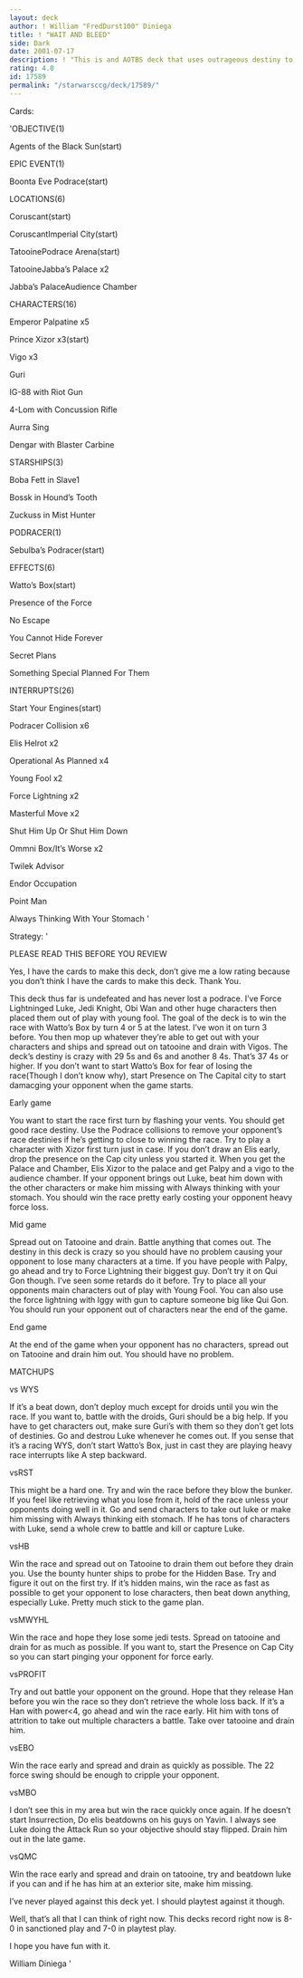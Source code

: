 ```yaml
---
layout: deck
author: ! William "FredDurst100" Diniega
title: ! "WAIT AND BLEED"
side: Dark
date: 2001-07-17
description: ! "This is and AOTBS deck that uses outrageous destiny to winna the race and outbattle your opponent. Totally undefeated."
rating: 4.0
id: 17589
permalink: "/starwarsccg/deck/17589/"
---
```

Cards: 

'OBJECTIVE(1)

Agents of the Black Sun(start)


EPIC EVENT(1)

Boonta Eve Podrace(start)


LOCATIONS(6)

Coruscant(start)

CoruscantImperial City(start)

TatooinePodrace Arena(start)

TatooineJabba’s Palace x2

Jabba’s PalaceAudience Chamber


CHARACTERS(16)

Emperor Palpatine x5

Prince Xizor x3(start)

Vigo x3

Guri

IG-88 with Riot Gun

4-Lom with Concussion Rifle

Aurra Sing

Dengar with Blaster Carbine


STARSHIPS(3)

Boba Fett in Slave1

Bossk in Hound’s Tooth

Zuckuss in Mist Hunter


PODRACER(1)

Sebulba’s Podracer(start)


EFFECTS(6)

Watto’s Box(start)

Presence of the Force

No Escape

You Cannot Hide Forever

Secret Plans

Something Special Planned For Them


INTERRUPTS(26)

Start Your Engines(start)

Podracer Collision x6

Elis Helrot x2

Operational As Planned x4

Young Fool x2

Force Lightning x2

Masterful Move x2

Shut Him Up Or Shut Him Down

Ommni Box/It’s Worse x2

Twilek Advisor

Endor Occupation

Point Man

Always Thinking With Your Stomach  '

Strategy: '

PLEASE READ THIS BEFORE YOU REVIEW

Yes, I have the cards to make this deck, don’t give me a low rating because you don’t think I have the cards to make this deck. Thank You.



This deck thus far is undefeated and has never lost a podrace. I’ve Force Lightninged Luke, Jedi Knight, Obi Wan and other huge characters then placed them out of play with young fool. The goal of the deck is to win the race with Watto’s Box by turn 4 or 5 at the latest. I’ve won it on turn 3 before. You then mop up whatever they’re able to get out with your characters and ships and spread out on tatooine and drain with Vigos. The deck’s destiny is crazy with 29 5s and 6s and another 8 4s. That’s 37 4s or higher. If you don’t want to start Watto’s Box for fear of losing the race(Though I don’t know why), start Presence on The Capital city to start damacging your opponent when the game starts.


Early game

You want to start the race first turn by flashing your vents. You should get good race destiny. Use the Podrace collisions to remove your opponent’s race destinies if he’s getting to close to winning the race. Try to play a character with Xizor first turn just in case. If you don’t draw an Elis early, drop the presence on the Cap city unless you started it. When you get the Palace and Chamber, Elis Xizor to the palace  and get Palpy and a vigo to the audience chamber. If your opponent brings out Luke, beat him down with the other characters or make him missing with Always thinking with your stomach. You should win the race pretty early costing your opponent heavy force loss.


Mid game

Spread out on Tatooine and drain. Battle anything that comes out. The destiny in this deck is crazy so you should have no problem causing your opponent to lose many characters at a time. If you have people with Palpy, go ahead and try to Force Lightning their biggest guy. Don’t try it on Qui Gon though. I’ve seen some retards do it before. Try to place all your opponents main characters out of play with Young Fool. You can also use the force lightning with Iggy with gun to capture someone big like Qui Gon. You should run your opponent out of characters near the end of the game.


End game

At the end of the game when your opponent has no characters, spread out on Tatooine and drain him out. You should have no problem.


MATCHUPS


vs WYS

If it’s a beat down, don’t deploy much except for droids until you win the race. If you want to, battle with the droids, Guri should be a big help. If you have to get characters out, make sure Guri’s with them so they don’t get lots of destinies. Go and destrou Luke whenever he comes out. If you sense that it’s a racing WYS, don’t start Watto’s Box, just in cast they are playing heavy race interrupts like A step backward.


vsRST

This might be a hard one. Try and win the race before they blow the bunker. If you feel like retrieving what you lose from it, hold of the race unless your opponents doing well in it. Go and send characters to take out luke or make him missing with Always thinking eith stomach. If he has tons of characters with Luke, send a whole crew to battle and kill or capture Luke.


vsHB

Win the race and spread out on Tatooine to drain them out before they drain you. Use the bounty hunter ships to probe for the Hidden Base. Try and figure it out on the first try. If it’s hidden mains, win the race as fast as possible to get your opponent to lose characters, then beat down anything, especially Luke. Pretty much stick to the game plan.


vsMWYHL

Win the race and hope they lose some jedi tests. Spread on tatooine and drain for as much as possible. If you want to, start the Presence on Cap City so you can start pinging your opponent for force early.


vsPROFIT

Try and out battle your opponent on the ground. Hope that they release Han before you win the race so they don’t retrieve the whole loss back. If it’s a Han with power<4, go ahead and win the race early. Hit him with tons of attrition to take out multiple characters a battle. Take over tatooine and drain him.


vsEBO

Win the race early and spread and drain as quickly as possible. The 22 force swing should be enough to cripple your opponent.


vsMBO

I don’t see this in my area but win the race quickly once again. If he doesn’t start Insurrection, Do elis beatdowns on his guys on Yavin. I always see Luke doing the Attack Run so your objective should stay flipped. Drain him out in the late game.


vsQMC

Win the race early and spread and drain on tatooine, try and beatdown luke if you can and if he has him at an exterior site, make him missing.

I’ve never played against this deck yet. I should playtest against it though.



Well, that’s all that I can think of right now. This decks record right now is 8-0 in sanctioned play and 7-0 in playtest play.


I hope you have fun with it.



William Diniega '
